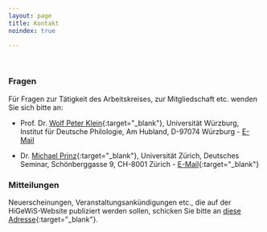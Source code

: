 ```yaml
---
layout: page
title: Kontakt
noindex: true

---
```


<br>


### Fragen 
Für Fragen zur Tätigkeit des Arbeitskreises, zur Mitgliedschaft etc. wenden Sie sich bitte an:

* Prof. Dr. [Wolf Peter Klein]( http://www.sprawi.germanistik.uni-wuerzburg.de/lehrstuehle/lehrstuhl_fuer_deutsche_sprachwissenschaft/mitarbeiter/klein/ ){:target="_blank"}, 
Universität Würzburg, 
Institut für Deutsche Philologie, 
Am Hubland, 
D-97074 Würzburg - [E-Mail]( mailto:wolfpeter.klein@uni-wuerzburg.de )


* Dr. [Michael Prinz]( http://www.ds.uzh.ch/Institut/Mitarbeitende/index.php?detail=726 ){:target="_blank"},
Universität Zürich,
Deutsches Seminar,
Schönberggasse 9,
CH-8001 Zürich - [E-Mail]( http://www.ds.uzh.ch/_tools/mailform.php?id=726&request=%2Findex.php%253F%2FInstitut%2FMitarbeitende%2Findex.php%253Fdetail%3D726 ){:target="_blank"}


### Mitteilungen 
Neuerscheinungen, Veranstaltungsankündigungen etc., die auf der HiGeWiS-Website publiziert werden sollen, schicken Sie bitte an [diese Adresse]( http://www.ds.uzh.ch/_tools/mailform.php?id=726&request=%2Findex.php%253F%2FInstitut%2FMitarbeitende%2Findex.php%253Fdetail%3D726 ){:target="_blank"}.
